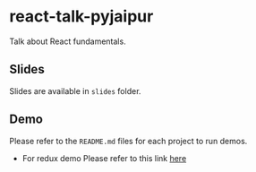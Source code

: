 # react-talk-pyjaipur

Talk about React fundamentals.

## Slides

Slides are available in `slides` folder.

## Demo

Please refer to the `README.md` files for each project to run demos.

- For redux demo Please refer to this link [here](https://github.com/Jithinqw/redux-demo)